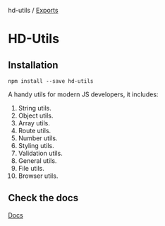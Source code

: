 hd-utils / [Exports](modules.md)

# HD-Utils

## Installation

`npm install --save hd-utils`

A handy utils for modern JS developers, it includes:

1. String utils.
2. Object utils.
3. Array utils.
4. Route utils.
5. Number utils.
6. Styling utils.
7. Validation utils.
8. General utils.
9. File utils.
10. Browser utils.

## Check the docs

[Docs](https://github.com/AhmadHddad/h-utils/blob/main/docs/modules.md)
